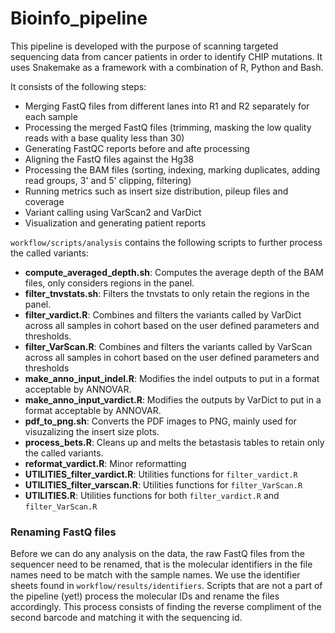 # Bioinfo_pipeline

This pipeline is developed with the purpose of scanning targeted sequencing data from cancer patients in order to identify CHIP mutations.
It uses Snakemake as a framework with a combination of R, Python and Bash.

It consists of the following steps:
- Merging FastQ files from different lanes into R1 and R2 separately for each sample
- Processing the merged FastQ files (trimming, masking the low quality reads with a base quality less than 30)
- Generating FastQC reports before and afte processing
- Aligning the FastQ files against the Hg38
- Processing the BAM files (sorting, indexing, marking duplicates, adding read groups, 3' and 5' clipping, filtering)
- Running metrics such as insert size distribution, pileup files and coverage
- Variant calling using VarScan2 and VarDict
- Visualization and generating patient reports

`workflow/scripts/analysis` contains the following scripts to further process the called variants:
- **compute_averaged_depth.sh**: Computes the average depth of the BAM files, only considers regions in the panel.
- **filter_tnvstats.sh**: Filters the tnvstats to only retain the regions in the panel.
- **filter_vardict.R**: Combines and filters the variants called by VarDict across all samples in cohort based on the user defined parameters and thresholds.
- **filter_VarScan.R**: Combines and filters the variants called by VarScan across all samples in cohort based on the user defined parameters and thresholds
- **make_anno_input_indel.R**: Modifies the indel outputs to put in a format acceptable by ANNOVAR.
- **make_anno_input_vardict.R**: Modifies the outputs by VarDict to put in a format acceptable by ANNOVAR.
- **pdf_to_png.sh**: Converts the PDF images to PNG, mainly used for visuzalizing the insert size plots.
- **process_bets.R**: Cleans up and melts the betastasis tables to retain only the called variants.
- **reformat_vardict.R**: Minor reformatting
- **UTILITIES_filter_vardict.R**: Utilities functions for `filter_vardict.R`
- **UTILITIES_filter_varscan.R**: Utilities functions for `filter_VarScan.R`
- **UTILITIES.R**: Utilities functions for both `filter_vardict.R` and `filter_VarScan.R`

### Renaming FastQ files
Before we can do any analysis on the data, the raw FastQ files from the sequencer need to be renamed, that is the molecular identifiers in the file names need to be
match with the sample names. We use the identifier sheets found in `workflow/results/identifiers`. Scripts that are not a part of the pipeline (yet!) process the 
molecular IDs and rename the files accordingly. This process consists of finding the reverse compliment of the second barcode and matching it with the sequencing id. 


